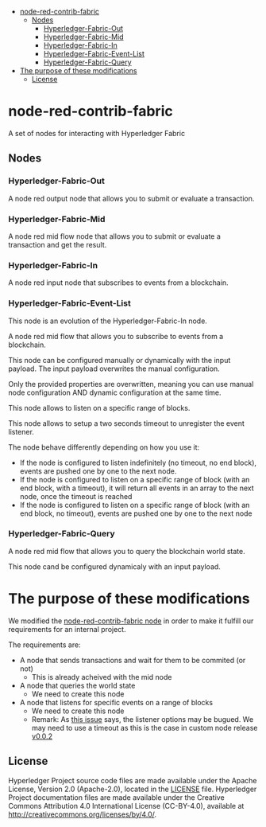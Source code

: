 - [node-red-contrib-fabric](#node-red-contrib-fabric)
  - [Nodes](#nodes)
    - [Hyperledger-Fabric-Out](#hyperledger-fabric-out)
    - [Hyperledger-Fabric-Mid](#hyperledger-fabric-mid)
    - [Hyperledger-Fabric-In](#hyperledger-fabric-in)
    - [Hyperledger-Fabric-Event-List](#hyperledger-fabric-event-list)
    - [Hyperledger-Fabric-Query](#hyperledger-fabric-query)
- [The purpose of these modifications](#the-purpose-of-these-modifications)
  - [License <a name="license"></a>](#license-a-name%22license%22a)
# node-red-contrib-fabric
A set of nodes for interacting with Hyperledger Fabric

## Nodes
### Hyperledger-Fabric-Out
A node red output node that allows you to submit or evaluate a transaction.

### Hyperledger-Fabric-Mid
A node red mid flow node that allows you to submit or evaluate a transaction and get the result.

### Hyperledger-Fabric-In
A node red input node that subscribes to events from a blockchain.

### Hyperledger-Fabric-Event-List
This node is an evolution of the Hyperledger-Fabric-In node.

A node red mid flow that allows you to subscribe to events from a blockchain.

This node can be configured manually or dynamically with the input payload. The input payload overwrites the manual configuration. 

Only the provided properties are overwritten, meaning you can use manual node configuration AND dynamic configuration at the same time.

This node allows to listen on a specific range of blocks.

This node allows to setup a two seconds timeout to unregister the event listener.

The node behave differently depending on how you use it:
- If the node is configured to listen indefinitely (no timeout, no end block), events are pushed one by one to the next node.
- If the node is configured to listen on a specific range of block (with an end block, with a timeout), it will return all events in an array to the next node, once the timeout is reached
- If the node is configured to listen on a specific range of block (with an end block, no timeout), events are pushed one by one to the next node

### Hyperledger-Fabric-Query
A node red mid flow that allows you to query the blockchain world state.

This node cand be configured dynamicaly with an input payload.

# The purpose of these modifications

We modified the [node-red-contrib-fabric node](https://github.com/floriancastelain/node-red-contrib-fabric) in order to make it fulfill our requirements for an internal project.

The requirements are:

- A node that sends transactions and wait for them to be commited (or not)
  - This is already acheived with the mid node
- A node that queries the world state
  - We need to create this node
- A node that listens for specific events on a range of blocks
  - We need to create this node
  - Remark: As [this issue](https://jira.hyperledger.org/browse/FABN-1207)  says, the listener options may be bugued. We may need to use a timeout as this is the case in custom node release [v0.0.2](https://github.com/floriancastelain/node-red-contrib-fabric/releases/tag/v0.0.2)



## License <a name="license"></a>
Hyperledger Project source code files are made available under the Apache License, Version 2.0 (Apache-2.0), located in the [LICENSE](LICENSE.txt) file. Hyperledger Project documentation files are made available under the Creative Commons Attribution 4.0 International License (CC-BY-4.0), available at http://creativecommons.org/licenses/by/4.0/.
